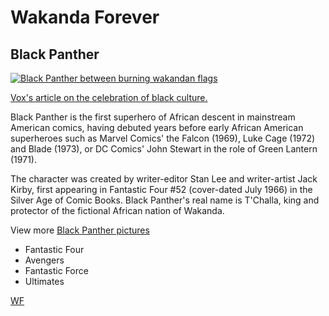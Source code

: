<!--Just in case-->
<h1 id= "Wakanda forever"> Wakanda Forever</h1>
<h2>Black Panther</h2>
<main>
  <a href="#"> <img src="https://pixel.nymag.com/imgs/daily/vulture/2018/02/01/black-panther/lede.w700.h700.jpg" alt="Black Panther between burning wakandan flags"> </a>
  
  <a href="https://www.vox.com/culture/2018/2/23/17028826/black-panther-wakanda-culture-marvel"> Vox's article on the         celebration of black culture.</a>
         
  <p>Black Panther is the first superhero of African descent in mainstream American comics, having debuted years before early      African American superheroes such as Marvel Comics' the Falcon (1969), Luke Cage (1972) and Blade (1973), or DC Comics' John    Stewart in the role of Green Lantern (1971).</p>
  
  <p>The character was        created by writer-editor Stan Lee and writer-artist Jack Kirby, first appearing in Fantastic Four #52 (cover-dated July        1966) in the Silver Age of Comic Books. Black Panther's real name is T'Challa, king and protector of the fictional African      nation of Wakanda.</p>
  
  <p> View more <a target="_blank" href="https://br.pinterest.com/hleefranks/black-panther-marvel/">Black Panther pictures</a></p>
  
  <ul>
    <li>Fantastic Four</li>
    <li> Avengers</li>
    <li>Fantastic Force</li>
    <li>Ultimates</li>
  </ul>
  
  <a href="#"></a>
  
  <a href = "#wakanda forever"> WF</a>
</main>
